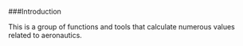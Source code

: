 ###Introduction

This is a group of functions and tools that calculate numerous values related to aeronautics.